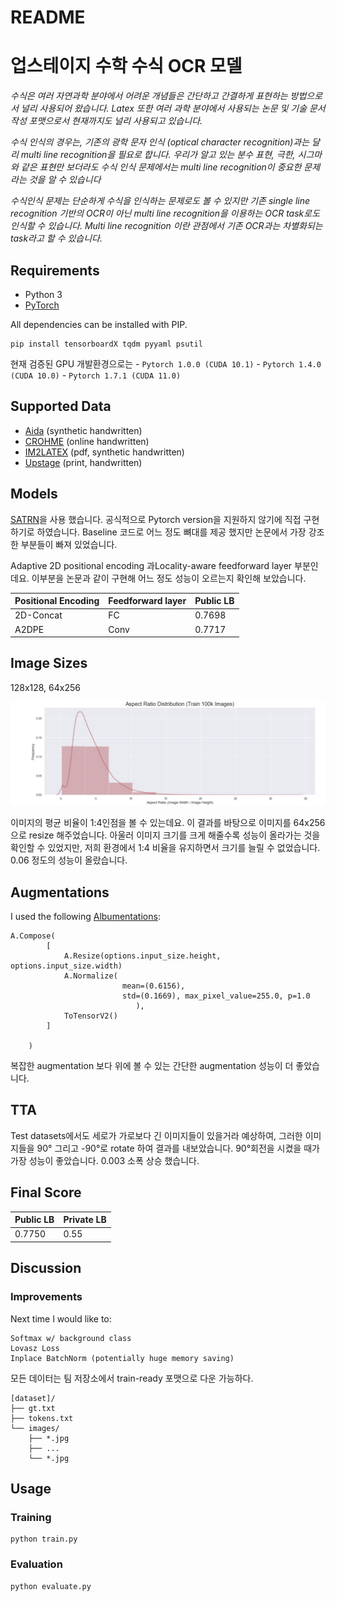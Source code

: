 # README

# 업스테이지 수학 수식 OCR 모델

*수식은 여러 자연과학 분야에서 어려운 개념들은 간단하고 간결하게 표현하는 방법으로서 널리 사용되어 왔습니다. Latex 또한 여러 과학 분야에서 사용되는 논문 및 기술 문서 작성 포맷으로서 현재까지도 널리 사용되고 있습니다.*

*수식 인식의 경우는, 기존의 광학 문자 인식 (optical character recognition)과는 달리 multi line recognition을 필요로 합니다. 우리가 알고 있는 분수 표현, 극한, 시그마 와 같은 표현만 보더라도 수식 인식 문제에서는 multi line recognition이 중요한 문제라는 것을 알 수 있습니다*

*수식인식 문제는 단순하게 수식을 인식하는 문제로도 볼 수 있지만 기존 single line recognition 기반의 OCR이 아닌 multi line recognition을 이용하는 OCR task로도 인식할 수 있습니다. Multi line recognition 이란 관점에서 기존 OCR과는 차별화되는 task라고 할 수 있습니다.*

## Requirements

- Python 3
- [PyTorch](https://pytorch.org/)

All dependencies can be installed with PIP.

```
pip install tensorboardX tqdm pyyaml psutil
```

현재 검증된 GPU 개발환경으로는 - `Pytorch 1.0.0 (CUDA 10.1)` - `Pytorch 1.4.0 (CUDA 10.0)` - `Pytorch 1.7.1 (CUDA 11.0)`

## Supported Data

- [Aida](https://www.kaggle.com/aidapearson/ocr-data) (synthetic handwritten)
- [CROHME](https://www.isical.ac.in/~crohme/) (online handwritten)
- [IM2LATEX](http://lstm.seas.harvard.edu/latex/) (pdf, synthetic handwritten)
- [Upstage](https://www.upstage.ai/) (print, handwritten)

## Models

[SATRN](https://github.com/clovaai/SATRN)을 사용 했습니다. 공식적으로 Pytorch version을 지원하지 않기에 직접 구현하기로 하였습니다.
Baseline 코드로 어느 정도 뼈대를 제공 했지만 논문에서 가장 강조한 부분들이 빠져 있었습니다.

Adaptive 2D positional encoding 과Locality-aware feedforward layer 부분인데요.
이부분을 논문과 같이 구현해 어느 정도 성능이 오르는지 확인해 보았습니다.

|Positional Encoding |Feedforward layer| Public LB |
|:---|:---| :---|
|2D-Concat |FC| 0.7698|
| A2DPE|Conv | 0.7717


## Image Sizes

128x128, 64x256

![README%20eeb1c0530360423a914964ca597bd7c5/ratio.png](README%20eeb1c0530360423a914964ca597bd7c5/ratio.png)

이미지의 평균 비율이 1:4인점을 볼 수 있는데요. 
이 결과를 바탕으로 이미지를 64x256으로 resize 해주었습니다. 아울러 이미지 크기를 크게 해줄수록 성능이
올라가는 것을 확인할 수 있었지만, 저희 환경에서 1:4 비율을 유지하면서 크기를 늘릴 수 없었습니다.
0.06 정도의 성능이 올랐습니다.

## Augmentations

I used the following [Albumentations](https://github.com/albu/albumentations):

```
A.Compose(
        [
            A.Resize(options.input_size.height, options.input_size.width)
            A.Normalize(
                         mean=(0.6156),
                         std=(0.1669), max_pixel_value=255.0, p=1.0
                            ),
            ToTensorV2()
        ]

    )
```

복잡한 augmentation 보다 위에 볼 수 있는 간단한 augmentation 성능이 더 좋았습니다.

## TTA

Test datasets에서도 세로가 가로보다 긴 이미지들이 있을거라 예상하여, 그러한 이미지들을 90° 그리고 -90°로 rotate 하여 결과를 내보았습니다. 90°회전을 시켰을 때가 가장 성능이 좋았습니다.
0.003 소폭 상승 했습니다.

## Final Score

|Public LB |Private LB|
|:---|:---|
|0.7750 |0.55| 

## Discussion

### Improvements

Next time I would like to:

    Softmax w/ background class
    Lovasz Loss
    Inplace BatchNorm (potentially huge memory saving)



모든 데이터는 팀 저장소에서 train-ready 포맷으로 다운 가능하다.

```
[dataset]/
├── gt.txt
├── tokens.txt
└── images/
    ├── *.jpg
    ├── ...
    └── *.jpg
```

## Usage

### Training

```
python train.py
```

### Evaluation

```
python evaluate.py
```

